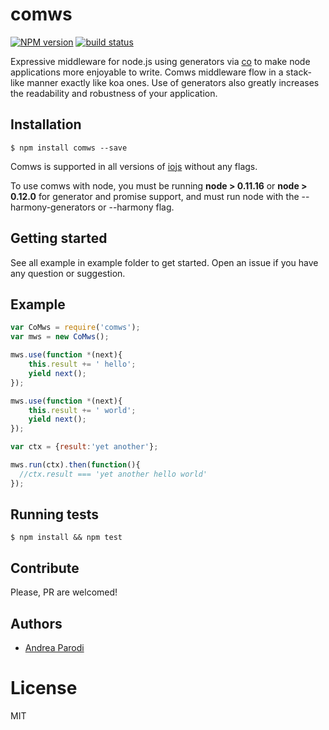 # comws

[![NPM version][npm-image]][npm-url]
[![build status][shippable-image]][shippable-url]

  Expressive middleware for node.js using generators via [co](https://github.com/visionmedia/co) to make node applications more enjoyable to write. Comws middleware flow in a stack-like manner exactly like koa ones. Use of generators also greatly increases the readability and robustness of your application.


## Installation

```
$ npm install comws --save
```

  Comws is supported in all versions of [iojs](https://iojs.org) without any flags.

  To use comws with node, you must be running __node > 0.11.16__ or __node > 0.12.0__ for generator and promise support, and must run node with the --harmony-generators or --harmony flag.

## Getting started

See all example in example folder to get started.
Open an issue if you have any question or suggestion.

## Example

```js
var CoMws = require('comws');
var mws = new CoMws();

mws.use(function *(next){
    this.result += ' hello';
    yield next();
});

mws.use(function *(next){
    this.result += ' world';
    yield next();
});

var ctx = {result:'yet another'};

mws.run(ctx).then(function(){
  //ctx.result === 'yet another hello world'
});

```

## Running tests

```
$ npm install && npm test
```

## Contribute

Please, PR are welcomed!

## Authors

  - [Andrea Parodi](https://github.com/parro-it)

# License

  MIT

[npm-image]: https://img.shields.io/npm/v/comws.svg?style=flat-square
[npm-url]: https://npmjs.org/package/comws
[shippable-image]: https://api.shippable.com/projects/55005c5b5ab6cc1352981ec6/badge?branchName=master
[shippable-url]: https://app.shippable.com/projects/55005c5b5ab6cc1352981ec6/builds/latest
[gitter-image]: https://badges.gitter.im/Join%20Chat.svg
[gitter-url]: https://gitter.im/shes/comws
